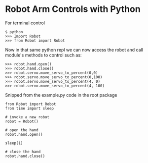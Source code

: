 Robot Arm Controls with Python
==============================

For terminal control
```
$ python 
>>> Import Robot
>>> from Robot import Robot
```

Now in that same python repl we can now access the robot and call module's
methods to control such as:
```
>>> robot.hand.open()
>>> robot.hand.close()
>>> robot.servo.move_servo_to_percent(0,0)
>>> robot.servo.move_servo_to_percent(0,100)
>>> robot.servo.move_servo_to_percent(4, 0)
>>> robot.servo.move_servo_to_percent(4, 100)

```

Snipped from the example.py code in the root package
```
from Robot import Robot
from time import sleep

# invoke a new robot
robot = Robot()

# open the hand
robot.hand.open()

sleep(1)

# close the hand
robot.hand.close()
```